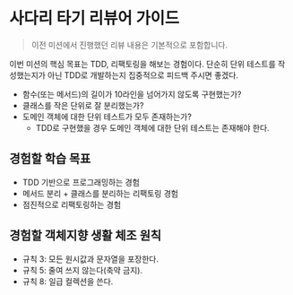 # 사다리 타기 리뷰어 가이드

> 이전 미션에서 진행했던 리뷰 내용은 기본적으로 포함합니다.

이번 미션의 핵심 목표는 TDD, 리팩토링을 해보는 경험이다.
단순히 단위 테스트를 작성했는지가 아닌 TDD로 개발하는지 집중적으로 피드백 주시면 좋겠다.

* 함수(또는 메서드)의 길이가 10라인을 넘어가지 않도록 구현했는가?
* 클래스를 작은 단위로 잘 분리했는가?
* 도메인 객체에 대한 단위 테스트가 모두 존재하는가? 
  * TDD로 구현했을 경우 도메인 객체에 대한 단위 테스트는 존재해야 한다.

## 경험할 학습 목표

* TDD 기반으로 프로그래밍하는 경험
* 메서드 분리 + 클래스를 분리하는 리팩토링 경험
* 점진적으로 리팩토링하는 경험

## 경험할 객체지향 생활 체조 원칙

* 규칙 3: 모든 원시값과 문자열을 포장한다.
* 규칙 5: 줄여 쓰지 않는다(축약 금지).
* 규칙 8: 일급 컬렉션을 쓴다.
